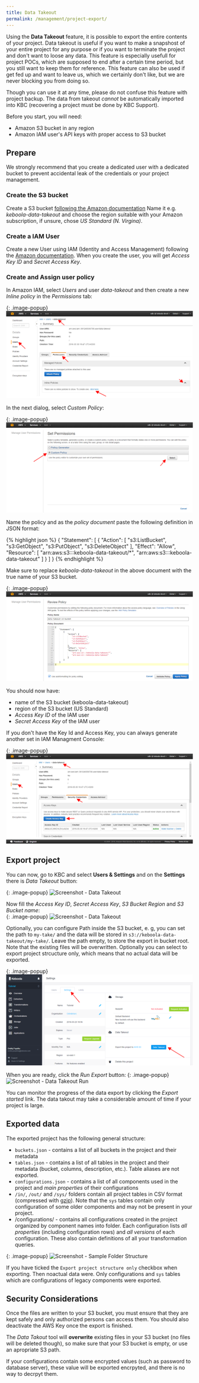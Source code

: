 ```yaml
---
title: Data Takeout
permalink: /management/project-export/
---
```


Using the **Data Takeout** feature, it is possible to export the entire contents of your project. 
Data takeout is useful if you want to make a snapshost of your entire project
for any purpose or if you want to terminate the project and don't want to loose any data.
This feature is especially usefull for project POCs, which are supposed to end after a certain time period, but
you still want to keep them for reference. This feature can also be used 
if get fed up and want to leave us, which we certainly don't like, but we are never blocking you from doing so.

Though you can use it at any time, please do not confuse this feature with project backup. 
The data from takeout *cannot* be automatically imported into KBC 
(recovering a project must be done by KBC Support).

Before you start, you will need:

- Amazon S3 bucket in any region
- Amazon IAM user's API keys with proper access to S3 bucket

## Prepare 
We strongly recommend that you create a dedicated user with a dedicated bucket to
prevent accidental leak of the credentials or your project management.  

### Create the S3 bucket
Create a S3 bucket
[following the Amazon documentation](http://docs.aws.amazon.com/AmazonS3/latest/gsg/CreatingABucket.html)
Name it e.g. *keboola-data-takeout* and choose the region suitable with your Amazon subscription,
if unsure, chose *US Standard (N. Virgina)*.  

### Create a IAM User
Create a new User using IAM (Identity and Access Management) following the
[Amazon documentation](http://docs.aws.amazon.com/IAM/latest/UserGuide/id_users_create.html#id_users_create_console).
When you create the user, you will get *Access Key ID* and *Secret Access Key*.

### Create and Assign user policy
In Amazon IAM, select *Users* and user *data-takeout* and then create a new *Inline policy* in the 
*Permissions* tab:

{: .image-popup}
![Screenshot - AWS Create User Policy](/management/project-export/aws-create-policy-intro.png)

In the next dialog, select *Custom Policy*:

{: .image-popup}
![Screenshot - AWS Create Custom Policy](/management/project-export/aws-create-custom-policy.png)

Name the policy and as the *policy document* paste the following definition in JSON format:

{% highlight json %}
{
    "Statement": [
        {
            "Action": [
                "s3:ListBucket",
                "s3:GetObject",
                "s3:PutObject",
                "s3:DeleteObject"
            ],
            "Effect": "Allow",
            "Resource": [
                "arn:aws:s3:::keboola-data-takeout/*",
                "arn:aws:s3:::keboola-data-takeout"
            ]
        }
    ]
}
{% endhighlight %}

Make sure to replace *keboola-data-takeout* in the above document with the true name of your S3 bucket.

{: .image-popup}
![Screenshot - AWS Create Custom Policy Document](/management/project-export/aws-create-custom-policy-document.png)

You should now have:

- name of the S3 bucket (keboola-data-takeout)
- region of the S3 bucket (US Standard)
- *Access Key ID* of the IAM user
- *Secret Access Key* of the IAM user

If you don't have the Key Id and Access Key, you can always generate another set in IAM Managment Console:

{: .image-popup}
![Screenshot - AWS IAM Management Console](/management/project-export/aws-user-credentials.png)

## Export project
You can now, go to KBC and select **Users & Settings** and on the **Settings** 
there is *Data Takeout* button:

{: .image-popup}
![Screenshot - Data Takeout](/overview/tutorial/management/data-takeout-project-settings.png)

Now fill the *Access Key ID*, *Secret Access Key*, *S3 Bucket Region* and *S3 Bucket name*:  
{: .image-popup}
![Screenshot - Data Takeout](/overview/tutorial/management/data-takeout-settings.png)

Optionally, you can configure Path inside the S3 bucket, e. g, you can set the path to `my-take/`
and the data will be stored in `s3://keboola-data-takeout/my-take/`. Leave the path empty, to store
the export in bucket root. Note that the existing files will be overwritten. 
Optionally you can select to export project strcucture only, which means that
no actual data will be exported.  

{: .image-popup}
![Screenshot - Data Takeout](/overview/tutorial/management/data-takeout.png)

When you are ready, click the *Run Export* button:
{: .image-popup}
![Screenshot - Data Takeout Run](/overview/tutorial/management/data-takeout-project-export.png)

You can monitor the progress of the data export by clicking the *Export started* link. 
The data takout may take a considerable amount of time if your project is large.

## Exported data  
The exported project has the following general structure:

- `buckets.json` - contains a list of all buckets in the project and their metadata 
- `tables.json` - contains a list of all tables in the project and their metadata (bucket, columns, description, etc.).
Table aliases are not exported.
- `configurations.json` - contains a list of all components used in the project and *main properties* of their configurations
- `/in/`, `/out/` and `/sys/` folders contain all project tables in CSV format (compressed with
[gzip](http://www.gzip.org/)). Note that the `sys` tables contain only configuration of some older components and 
may not be present in your project.
- /configurations/ - contains all configurations created in the project organized by component names into folder.
Each configuration lists *all properties* (including configuration rows) and *all versions* of each configuration.
These also contain definitions of all your transformation queries.

{: .image-popup}
![Screenshot - Sample Folder Structure](/overview/tutorial/management/folder-structure.png)

If you have ticked the `Export project structure only` checkbox when exporting. Then noactual data were. Only 
configurations and `sys` tables which are configurations of legacy components were exported.

## Security Considerations
Once the files are written to your S3 bucket, you must ensure that they are kept safely and only authorized
persons can access them. You should also deactivate the AWS Key once the export is finished.

The *Data Takout* tool will **overwrite** existing files in your S3 bucket (no files will be deleted though), 
so make sure that your S3 bucket is empty, or use an apropriate S3 path.

If your configurations contain some encrypted values (such as password to database server), these
value will be exported encrpyted, and there is no way to decrpyt them.  
